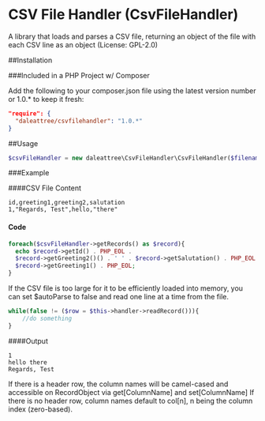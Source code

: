 CSV File Handler (CsvFileHandler)
=================================

A library that loads and parses a CSV file, returning an object of the file with each CSV line as an object (License: GPL-2.0)

##Installation

###Included in a PHP Project w/ Composer

Add the following to your composer.json file using the latest version number or 1.0.* to keep it fresh:

```JSON
"require": {
  "daleattree/csvfilehandler": "1.0.*"
}
```

##Usage


```PHP
$csvFileHandler = new daleattree\CsvFileHandler\CsvFileHandler($filename, [$headerRow = true], [$delimiter = ','], [$enclosure = '"'], [$escape = '\\'], [$autoParse = true]);
```

###Example

####CSV File Content
```
id,greeting1,greeting2,salutation
1,"Regards, Test",hello,"there"
```

#### Code
```PHP
foreach($csvFileHandler->getRecords() as $record){
  echo $record->getId() . PHP_EOL . 
  $record->getGreeting2()() . ' ' . $record->getSalutation() . PHP_EOL . 
  $record->getGreeting1() . PHP_EOL;
}
```

If the CSV file is too large for it to be efficiently loaded into memory, you can set $autoParse to false and read one line at a time from the file.
```PHP
while(false != ($row = $this->handler->readRecord())){
    //do something
}
```

####Output
```
1
hello there
Regards, Test
```

If there is a header row, the column names will be camel-cased and accessible on RecordObject via get[ColumnName] and set[ColumnName]
If there is no header row, column names default to col[n], n being the column index (zero-based).

